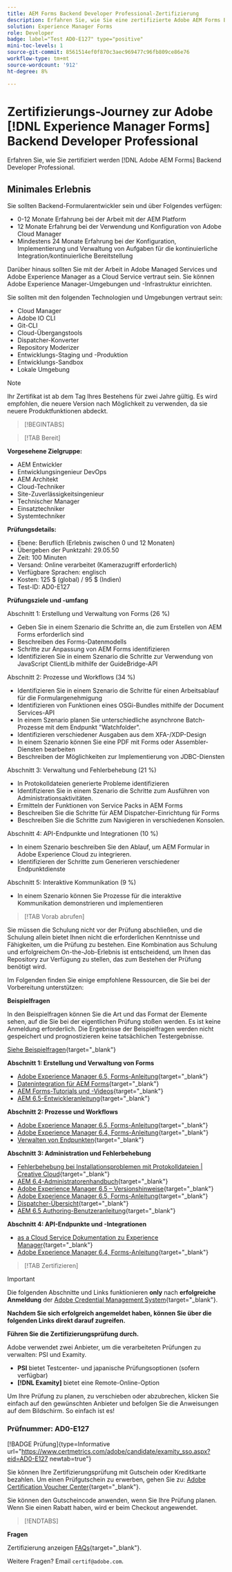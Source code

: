 ```yaml
---
title: AEM Forms Backend Developer Professional-Zertifizierung
description: Erfahren Sie, wie Sie eine zertifizierte Adobe AEM Forms Backend Developer Professional werden.
solution: Experience Manager Forms
role: Developer
badge: label="Test AD0-E127" type="positive"
mini-toc-levels: 1
source-git-commit: 8561514ef0f870c3aec969477c96fb809ce86e76
workflow-type: tm+mt
source-wordcount: '912'
ht-degree: 8%

---
```


# Zertifizierungs-Journey zur Adobe [!DNL Experience Manager Forms] Backend Developer Professional

Erfahren Sie, wie Sie zertifiziert werden [!DNL Adobe AEM Forms] Backend Developer Professional.

## Minimales Erlebnis

Sie sollten Backend-Formularentwickler sein und über Folgendes verfügen:

* 0-12 Monate Erfahrung bei der Arbeit mit der AEM Platform
* 12 Monate Erfahrung bei der Verwendung und Konfiguration von Adobe Cloud Manager
* Mindestens 24 Monate Erfahrung bei der Konfiguration, Implementierung und Verwaltung von Aufgaben für die kontinuierliche Integration/kontinuierliche Bereitstellung

Darüber hinaus sollten Sie mit der Arbeit in Adobe Managed Services und Adobe Experience Manager as a Cloud Service vertraut sein. Sie können Adobe Experience Manager-Umgebungen und -Infrastruktur einrichten.

Sie sollten mit den folgenden Technologien und Umgebungen vertraut sein:

* Cloud Manager
* Adobe IO CLI
* Git-CLI
* Cloud-Übergangstools
* Dispatcher-Konverter
* Repository Moderizer
* Entwicklungs-Staging und -Produktion
* Entwicklungs-Sandbox
* Lokale Umgebung

>[!NOTE]
>
>Ihr Zertifikat ist ab dem Tag Ihres Bestehens für zwei Jahre gültig. Es wird empfohlen, die neuere Version nach Möglichkeit zu verwenden, da sie neuere Produktfunktionen abdeckt.

>[!BEGINTABS]

>[!TAB Bereit]

**Vorgesehene Zielgruppe:**

* AEM Entwickler
* Entwicklungsingenieur DevOps
* AEM Architekt
* Cloud-Techniker
* Site-Zuverlässigkeitsingenieur
* Technischer Manager
* Einsatztechniker
* Systemtechniker

**Prüfungsdetails:**

* Ebene: Beruflich (Erlebnis zwischen 0 und 12 Monaten)
* Übergeben der Punktzahl: 29.05.50
* Zeit: 100 Minuten
* Versand: Online verarbeitet (Kamerazugriff erforderlich)
* Verfügbare Sprachen: englisch
* Kosten: 125 $ (global) / 95 $ (Indien)
* Test-ID: AD0-E127

**Prüfungsziele und -umfang**

Abschnitt 1: Erstellung und Verwaltung von Forms (26 %)

* Geben Sie in einem Szenario die Schritte an, die zum Erstellen von AEM Forms erforderlich sind
* Beschreiben des Forms-Datenmodells
* Schritte zur Anpassung von AEM Forms identifizieren
* Identifizieren Sie in einem Szenario die Schritte zur Verwendung von JavaScript ClientLib mithilfe der GuideBridge-API

Abschnitt 2: Prozesse und Workflows (34 %)

* Identifizieren Sie in einem Szenario die Schritte für einen Arbeitsablauf für die Formulargenehmigung
* Identifizieren von Funktionen eines OSGi-Bundles mithilfe der Document Services-API
* In einem Szenario planen Sie unterschiedliche asynchrone Batch-Prozesse mit dem Endpunkt &quot;Watchfolder&quot;.
* Identifizieren verschiedener Ausgaben aus dem XFA-/XDP-Design
* In einem Szenario können Sie eine PDF mit Forms oder Assembler-Diensten bearbeiten
* Beschreiben der Möglichkeiten zur Implementierung von JDBC-Diensten

Abschnitt 3: Verwaltung und Fehlerbehebung (21 %)

* In Protokolldateien generierte Probleme identifizieren
* Identifizieren Sie in einem Szenario die Schritte zum Ausführen von Administrationsaktivitäten.
* Ermitteln der Funktionen von Service Packs in AEM Forms
* Beschreiben Sie die Schritte für AEM Dispatcher-Einrichtung für Forms
* Beschreiben Sie die Schritte zum Navigieren in verschiedenen Konsolen.

Abschnitt 4: API-Endpunkte und Integrationen (10 %)

* In einem Szenario beschreiben Sie den Ablauf, um AEM Formular in Adobe Experience Cloud zu integrieren.
* Identifizieren der Schritte zum Generieren verschiedener Endpunktdienste

Abschnitt 5: Interaktive Kommunikation (9 %)

* In einem Szenario können Sie Prozesse für die interaktive Kommunikation demonstrieren und implementieren

>[!TAB Vorab abrufen]

Sie müssen die Schulung nicht vor der Prüfung abschließen, und die Schulung allein bietet Ihnen nicht die erforderlichen Kenntnisse und Fähigkeiten, um die Prüfung zu bestehen. Eine Kombination aus Schulung und erfolgreichem On-the-Job-Erlebnis ist entscheidend, um Ihnen das Repository zur Verfügung zu stellen, das zum Bestehen der Prüfung benötigt wird.

Im Folgenden finden Sie einige empfohlene Ressourcen, die Sie bei der Vorbereitung unterstützen:

**Beispielfragen**

In den Beispielfragen können Sie die Art und das Format der Elemente sehen, auf die Sie bei der eigentlichen Prüfung stoßen werden. Es ist keine Anmeldung erforderlich. Die Ergebnisse der Beispielfragen werden nicht gespeichert und prognostizieren keine tatsächlichen Testergebnisse.

[Siehe Beispielfragen](https://scorpion.caveon.com/launchpad/ad0-e127-adobe-experience-manager-backend-forms-developer-professional-copy-7s2acv){target="_blank"}

**Abschnitt 1: Erstellung und Verwaltung von Forms**

* [Adobe Experience Manager 6.5, Forms-Anleitung](https://experienceleague.adobe.com/docs/experience-manager-65/forms/home.html?lang=en){target="_blank"}
* [Datenintegration für AEM Forms](https://experienceleague.adobe.com/docs/experience-manager-65/forms/form-data-model/data-integration.html?lang=en#data-integration-overview){target="_blank"}
* [AEM Forms-Tutorials und -Videos](https://experienceleague.adobe.com/docs/experience-manager-learn/forms/overview.html?lang=de){target="_blank"}
* [AEM 6.5-Entwickleranleitung](https://experienceleague.adobe.com/docs/experience-manager-65/developing/home.html?lang=en){target="_blank"}

**Abschnitt 2: Prozesse und Workflows**

* [Adobe Experience Manager 6.5, Forms-Anleitung](https://experienceleague.adobe.com/docs/experience-manager-65/forms/home.html?lang=en){target="_blank"}
* [Adobe Experience Manager 6.4, Forms-Anleitung](https://experienceleague.adobe.com/docs/experience-manager-64/forms/home.html?lang=en){target="_blank"}
* [Verwalten von Endpunkten](https://help.adobe.com/en_US/AEMForms/6.1/AdminHelp/WS92d06802c76abadb-5145d5d12905ce07e7-7ff6.2.html#WS92d06802c76abadb1c01fa7512905cdf2c9-7fd9.2){target="_blank"}

**Abschnitt 3: Administration und Fehlerbehebung**

* [Fehlerbehebung bei Installationsproblemen mit Protokolldateien | Creative Cloud](https://helpx.adobe.com/creative-cloud/kb/troubleshoot-install-logs-cc.html){target="_blank"}
* [AEM 6.4-Administratorenhandbuch](https://experienceleague.adobe.com/docs/experience-manager-64/administering/home.html?lang=en){target="_blank"}
* [Adobe Experience Manager 6.5 – Versionshinweise](https://experienceleague.adobe.com/docs/experience-manager-65/release-notes/home.html?lang=en){target="_blank"}
* [Adobe Experience Manager 6.5, Forms-Anleitung](https://experienceleague.adobe.com/docs/experience-manager-65/forms/home.html?lang=en){target="_blank"}
* [Dispatcher-Übersicht](https://experienceleague.adobe.com/docs/experience-manager-dispatcher/using/dispatcher.html?lang=de){target="_blank"}
* [AEM 6.5 Authoring-Benutzeranleitung](https://experienceleague.adobe.com/docs/experience-manager-65/authoring/home.html?lang=en){target="_blank"}

**Abschnitt 4: API-Endpunkte und -Integrationen**

* [as a Cloud Service Dokumentation zu Experience Manager](https://experienceleague.adobe.com/docs/experience-manager-cloud-service/content/home.html?lang=de){target="_blank"}
* [Adobe Experience Manager 6.4, Forms-Anleitung](https://experienceleague.adobe.com/docs/experience-manager-64/forms/home.html?lang=en){target="_blank"}

>[!TAB Zertifizieren]

>[!IMPORTANT]
>
>Die folgenden Abschnitte und Links funktionieren **only**  nach **erfolgreiche Anmeldung** der [Adobe Credential Management System](http://www.certmetrics.com/adobe){target="_blank"}.

**Nachdem Sie sich erfolgreich angemeldet haben, können Sie über die folgenden Links direkt darauf zugreifen.**

**Führen Sie die Zertifizierungsprüfung durch.**

Adobe verwendet zwei Anbieter, um die verarbeiteten Prüfungen zu verwalten: PSI und Examity.

* **PSI** bietet Testcenter- und japanische Prüfungsoptionen (sofern verfügbar)
* **[!DNL Examity]** bietet eine Remote-Online-Option

Um Ihre Prüfung zu planen, zu verschieben oder abzubrechen, klicken Sie einfach auf den gewünschten Anbieter und befolgen Sie die Anweisungen auf dem Bildschirm. So einfach ist es!

### Prüfnummer: AD0-E127

[!BADGE Prüfung]{type=Informative url="https://www.certmetrics.com/adobe/candidate/examity_sso.aspx?eid=AD0-E127 newtab=true"}

Sie können Ihre Zertifizierungsprüfung mit Gutschein oder Kreditkarte bezahlen. Um einen Prüfgutschein zu erwerben, gehen Sie zu: [Adobe Certification Voucher Center](https://market.xvoucher.com/adobe/global){target="_blank"}.

Sie können den Gutscheincode anwenden, wenn Sie Ihre Prüfung planen. Wenn Sie einen Rabatt haben, wird er beim Checkout angewendet.

>[!ENDTABS]

**Fragen**

Zertifizierung anzeigen [FAQs](https://experienceleague.adobe.com/docs/certification/certification/faq.html?lang=en){target="_blank"}.

Weitere Fragen? Email `certif@adobe.com`.
